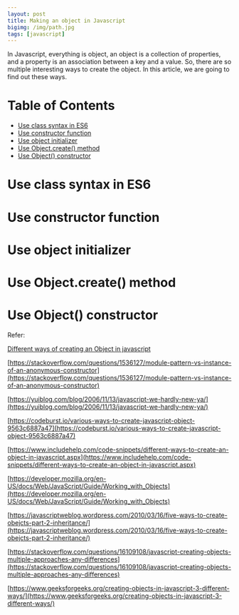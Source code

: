 ```yaml
---
layout: post
title: Making an object in Javascript
bigimg: /img/path.jpg
tags: [javascript]
---
```


In Javascript, everything is object, an object is a collection of properties, and a property is an association between a key and a value. So, there are so multiple interesting ways to create the object. In this article, we are going to find out these ways. 

# Table of Contents
- [Use class syntax in ES6](#use-class-syntax-in-es6)
- [Use constructor function](#use-constructor-function)
- [Use object initializer](#use-object-initializer)
- [Use Object.create() method](#use-Object.create()-method)
- [Use Object() constructor](#use-Object()-constructor)

# Use class syntax in ES6


# Use constructor function


# Use object initializer


# Use Object.create() method 


# Use Object() constructor



Refer: 

[Different ways of creating an Object in javascript](https://coderwall.com/p/p5cf5w/different-ways-of-creating-an-object-in-javascript)

[https://stackoverflow.com/questions/1536127/module-pattern-vs-instance-of-an-anonymous-constructor](https://stackoverflow.com/questions/1536127/module-pattern-vs-instance-of-an-anonymous-constructor)

[https://yuiblog.com/blog/2006/11/13/javascript-we-hardly-new-ya/](https://yuiblog.com/blog/2006/11/13/javascript-we-hardly-new-ya/)

[https://codeburst.io/various-ways-to-create-javascript-object-9563c6887a47](https://codeburst.io/various-ways-to-create-javascript-object-9563c6887a47)

[https://www.includehelp.com/code-snippets/different-ways-to-create-an-object-in-javascript.aspx](https://www.includehelp.com/code-snippets/different-ways-to-create-an-object-in-javascript.aspx)

[https://developer.mozilla.org/en-US/docs/Web/JavaScript/Guide/Working_with_Objects](https://developer.mozilla.org/en-US/docs/Web/JavaScript/Guide/Working_with_Objects)

[https://javascriptweblog.wordpress.com/2010/03/16/five-ways-to-create-obejcts-part-2-inheritance/](https://javascriptweblog.wordpress.com/2010/03/16/five-ways-to-create-obejcts-part-2-inheritance/)

[https://stackoverflow.com/questions/16109108/javascript-creating-objects-multiple-approaches-any-differences](https://stackoverflow.com/questions/16109108/javascript-creating-objects-multiple-approaches-any-differences)

[https://www.geeksforgeeks.org/creating-objects-in-javascript-3-different-ways/](https://www.geeksforgeeks.org/creating-objects-in-javascript-3-different-ways/)


